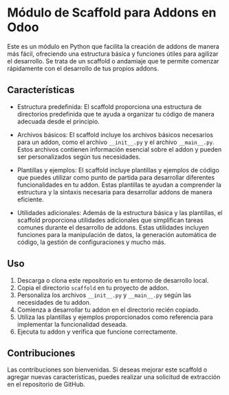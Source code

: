 # Módulo de Scaffold para Addons en Odoo

Este es un módulo en Python que facilita la creación de addons de manera más fácil, ofreciendo una estructura básica y funciones útiles para agilizar el desarrollo. Se trata de un scaffold o andamiaje que te permite comenzar rápidamente con el desarrollo de tus propios addons.

## Características

- Estructura predefinida: El scaffold proporciona una estructura de directorios predefinida que te ayuda a organizar tu código de manera adecuada desde el principio.

- Archivos básicos: El scaffold incluye los archivos básicos necesarios para un addon, como el archivo `__init__.py` y el archivo `__main__.py`. Estos archivos contienen información esencial sobre el addon y pueden ser personalizados según tus necesidades.

- Plantillas y ejemplos: El scaffold incluye plantillas y ejemplos de código que puedes utilizar como punto de partida para desarrollar diferentes funcionalidades en tu addon. Estas plantillas te ayudan a comprender la estructura y la sintaxis necesaria para desarrollar addons de manera eficiente.

- Utilidades adicionales: Además de la estructura básica y las plantillas, el scaffold proporciona utilidades adicionales que simplifican tareas comunes durante el desarrollo de addons. Estas utilidades incluyen funciones para la manipulación de datos, la generación automática de código, la gestión de configuraciones y mucho más.

## Uso

1. Descarga o clona este repositorio en tu entorno de desarrollo local.
2. Copia el directorio `scaffold` en tu proyecto de addon.
3. Personaliza los archivos `__init__.py` y `__main__.py` según las necesidades de tu addon.
4. Comienza a desarrollar tu addon en el directorio recién copiado.
5. Utiliza las plantillas y ejemplos proporcionados como referencia para implementar la funcionalidad deseada.
6. Ejecuta tu addon y verifica que funcione correctamente.

## Contribuciones

Las contribuciones son bienvenidas. Si deseas mejorar este scaffold o agregar nuevas características, puedes realizar una solicitud de extracción en el repositorio de GitHub.
